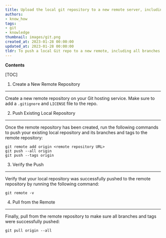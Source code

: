 ```yaml
---
title: Upload the local git repository to a new remote server, including all branches and tags
authors:
- know_how
tags:
- git
- knowledge
thumbnail: images/git.png
created_at: 2023-01-28 00:00:00
updated_at: 2023-01-28 00:00:00
tldr: To push a local Git repo to a new remote, including all branches and tags, use the command `git push --all <remote\_name>`.
---
```


**Contents**

[TOC]

1. Create a New Remote Repository
------------------------
Create a new remote repository on your Git hosting service. Make sure to add a `.gitignore` and `LICENSE` file to the repo.

2. Push Existing Local Repository
------------------------
Once the remote repository has been created, run the following commands to push your existing local repository and its branches and tags to the remote repository:

```
git remote add origin <remote repository URL>
git push --all origin
git push --tags origin
```

3. Verify the Push
------------------------
Verify that your local repository was successfully pushed to the remote repository by running the following command:

```
git remote -v
```

4. Pull from the Remote
------------------------
Finally, pull from the remote repository to make sure all branches and tags were successfully pushed:

```
git pull origin --all
```
